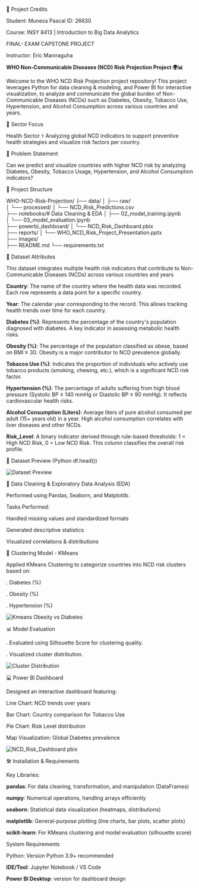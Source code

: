 🌟 Project Credits

Student: Muneza Pascal
ID: 26630

Course: INSY 8413 | Introduction to Big Data Analytics

FINAL- EXAM CAPSTONE PROJECT

Instructor: Eric Maniraguha




**WHO Non-Communicable Diseases (NCD) Risk Projection Project 🌍📊**


 Welcome to the WHO NCD Risk Projection project repository! This project leverages Python for data cleaning & modeling, and Power BI for interactive visualization, to analyze and communicate the global burden of 
 Non-Communicable Diseases (NCDs) such as Diabetes, Obesity, Tobacco Use, Hypertension, and Alcohol Consumption across various countries and years.


 🌿 Sector Focus

Health Sector ⚕️
Analyzing global NCD indicators to support preventive health strategies and visualize risk factors per country.



🔎 Problem Statement

Can we predict and visualize countries with higher NCD risk by analyzing Diabetes, Obesity, Tobacco Usage, Hypertension, and Alcohol Consumption indicators?

📁 Project Structure

WHO-NCD-Risk-Projection/
├── data/
│   ├── raw/                     
│   └── processed/
│       └── NCD_Risk_Predictions.csv  
├── notebooks/# Data Cleaning & EDA
│   ├── 02_model_training.ipynb        
│   └── 03_model_evaluation.ipynb       
├── powerbi_dashboard/
│   └── NCD_Risk_Dashboard.pbix         
├── reports/
│   └── WHO_NCD_Risk_Project_Presentation.pptx  
├── images/                               
├── README.md
└── requirements.txt    

📅 Dataset Attributes

This dataset integrates multiple health risk indicators that contribute to Non-Communicable Diseases (NCDs) across various countries and years

**Country**: The name of the country where the health data was recorded. Each row represents a data point for a specific country.

**Year**:	The calendar year corresponding to the record. This allows tracking health trends over time for each country.

**Diabetes (%)**:	Represents the percentage of the country's population diagnosed with diabetes. A key indicator in assessing metabolic health risks.

**Obesity (%)**:	The percentage of the population classified as obese, based on BMI ≥ 30. Obesity is a major contributor to NCD prevalence globally.

**Tobacco Use (%)**: 	Indicates the proportion of individuals who actively use tobacco products (smoking, chewing, etc.), which is a significant NCD risk factor.

**Hypertension (%)**:	The percentage of adults suffering from high blood pressure (Systolic BP ≥ 140 mmHg or Diastolic BP ≥ 90 mmHg). It reflects cardiovascular health risks.

**Alcohol Consumption (Liters)**:	Average liters of pure alcohol consumed per adult (15+ years old) in a year. High alcohol consumption correlates with liver diseases and other NCDs.

**Risk_Level**:	A binary indicator derived through rule-based thresholds: 1 = High NCD Risk, 0 = Low NCD Risk. This column classifies the overall risk profile.

🗾️ Dataset Preview (Python df.head())




![Dataset Preview](https://github.com/user-attachments/assets/bdb0e769-b3bf-4c14-8661-d55db557640c)

📖 Data Cleaning & Exploratory Data Analysis (EDA)

Performed using Pandas, Seaborn, and Matplotlib.

Tasks Performed:

Handled missing values and standardized formats

Generated descriptive statistics

Visualized correlations & distributions





🤖 Clustering Model - KMeans

Applied KMeans Clustering to categorize countries into NCD risk clusters based on:

. Diabetes (%)

. Obesity (%)

. Hypertension (%)

 ![Kmeans Obesity vs Diabetes](https://github.com/user-attachments/assets/17d975ad-0b2e-4e87-86a3-98e3bf2bd1b0)


📊 Model Evaluation

. Evaluated using Silhouette Score for clustering quality.

. Visualized cluster distribution.

 ![Cluster Distribution](https://github.com/user-attachments/assets/67cf68cc-ac97-4511-9739-c340c3b6b2dd)



💻 Power BI Dashboard

Designed an interactive dashboard featuring:

Line Chart: NCD trends over years 

Bar Chart: Country comparison for Tobacco Use

Pie Chart: Risk Level distribution

Map Visualization: Global Diabetes prevalence

![NCD_Risk_Dashboard pbix](https://github.com/user-attachments/assets/17141788-a099-47c8-a53b-5b72e10259ed)

🛠️ Installation & Requirements

Key Libraries:

**pandas**: For data cleaning, transformation, and manipulation (DataFrames)

**numpy**:	Numerical operations, handling arrays efficiently

**seaborn**: Statistical data visualization (heatmaps, distributions)

**matplotlib**: General-purpose plotting (line charts, bar plots, scatter plots)

**scikit-learn**: For KMeans clustering and model evaluation (silhouette score)

System Requirements

Python: Version	Python 3.9+ recommended

**IDE/Tool**:	Jupyter Notebook / VS Code

**Power BI	Desktop**: version for dashboard design

